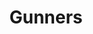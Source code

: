 ---
title: Gunners
crosslinks:
- soccer
- reddevils
- livven
- MCFC
- WholesomeGunners
- soccerstreams
- LiverpoolFC
- chelseafc
- place
- gatekeeping
- coys
- FantasyPL
- Gooners
- '2013'
- gunnerscirclejerk
- lcfc
- AskReddit
- ShitAmericansSay
- 2007scape
- xkcd
---